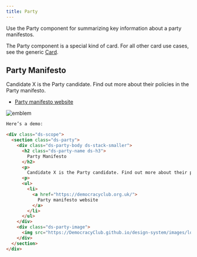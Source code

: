 ```yaml
---
title: Party
---
```


Use the Party component for summarizing key information about a party manifestos.

The Party component is a special kind of card. For all other card use cases, see the generic [Card]({{site.basedir}}/components/card). 

<div class="ds-scope">
  <section class="ds-party">
    <div class="ds-party-body ds-stack-smaller">
      <h2 class="ds-party-name ds-h3">
        Party Manifesto 
      </h2>
      <p>
        Candidate X is the Party candidate. Find out more about their policies in the Party manifesto.
      <p>
      <ul>
        <li>
          <a href="https://democracyclub.org.uk/"> 
            Party manifesto website 
          </a>
        </li>
      </ul>
    </div>
    <div class="ds-party-image">
      <img src="https://DemocracyClub.github.io/design-system/images/logo_icon.png" alt="emblem">
    </div>
  </section>
</div>

```html
Here’s a demo:

<div class="ds-scope">
  <section class="ds-party">
    <div class="ds-party-body ds-stack-smaller">
      <h2 class="ds-party-name ds-h3">
        Party Manifesto 
      </h2>
      <p>
        Candidate X is the Party candidate. Find out more about their policies in the Party manifesto.
      <p>
      <ul>
        <li>
          <a href="https://democracyclub.org.uk/"> 
            Party manifesto website 
          </a>
        </li>
      </ul>
    </div>
    <div class="ds-party-image">
      <img src="https://DemocracyClub.github.io/design-system/images/logo_icon.png" alt="emblem">
    </div>
  </section>
</div>
```
